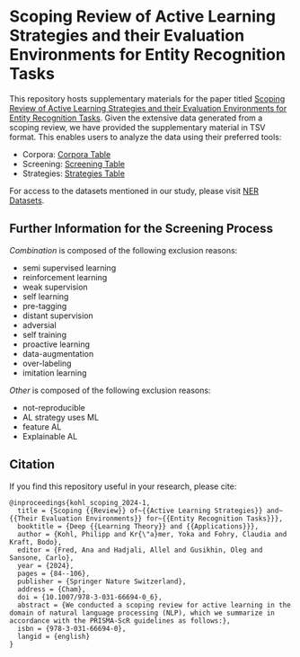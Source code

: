 # Scoping Review of Active Learning Strategies and their Evaluation Environments for Entity Recognition Tasks


This repository hosts supplementary materials for the paper titled [Scoping Review of Active Learning Strategies and their Evaluation Environments for Entity Recognition Tasks](https://doi.org/10.1007/978-3-031-66694-0_6).
Given the extensive data generated from a scoping review, we have provided the supplementary material in TSV format. This enables users to analyze the data using their preferred tools:
- Corpora: [Corpora Table](datasets.tsv)
- Screening: [Screening Table](screening.tsv)
- Strategies: [Strategies Table](strategies.tsv)

For access to the datasets mentioned in our study, please visit [NER Datasets](https://github.com/philipp-kohl/ner-datasets).

## Further Information for the Screening Process

*Combination* is composed of the following exclusion reasons:
- semi supervised learning
- reinforcement learning
- weak supervision
- self learning
- pre-tagging
- distant supervision
- adversial
- self training
- proactive learning
- data-augmentation
- over-labeling
- imitation learning

*Other* is composed of the following exclusion reasons:
- not-reproducible
- AL strategy uses ML
- feature AL
- Explainable AL

## Citation
If you find this repository useful in your research, please cite:

```
@inproceedings{kohl_scoping_2024-1,
  title = {Scoping {{Review}} of~{{Active Learning Strategies}} and~{{Their Evaluation Environments}} for~{{Entity Recognition Tasks}}},
  booktitle = {Deep {{Learning Theory}} and {{Applications}}},
  author = {Kohl, Philipp and Kr{\"a}mer, Yoka and Fohry, Claudia and Kraft, Bodo},
  editor = {Fred, Ana and Hadjali, Allel and Gusikhin, Oleg and Sansone, Carlo},
  year = {2024},
  pages = {84--106},
  publisher = {Springer Nature Switzerland},
  address = {Cham},
  doi = {10.1007/978-3-031-66694-0_6},
  abstract = {We conducted a scoping review for active learning in the domain of natural language processing (NLP), which we summarize in accordance with the PRISMA-ScR guidelines as follows:},
  isbn = {978-3-031-66694-0},
  langid = {english}
}
